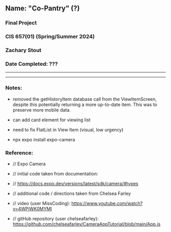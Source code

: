 ## Name: "Co-Pantry" (?)

### Final Project
### CIS 657(01) (Spring/Summer 2024)
### Zachary Stout
### Date Completed: ???


---------------------------------------------------
---------------------------------------------------

### Notes:
- removed the getHistoryItem database call from the ViewItemScreen, despite this potentially returning a more up-to-date item. This was to preserve more mobile data.

- can add card element for viewing list

- need to fix FlatList in View Item (visual, low urgency)

- npx expo install expo-camera

### Reference:
- // Expo Camera
- // initial code taken from documentation:
- // https://docs.expo.dev/versions/latest/sdk/camera/#types

- // additional code / directions taken from Chelsea Farley
- // video (user MissCoding): https://www.youtube.com/watch?v=4WPjWK0MYMI
- // gitHub repository (user chelseafarley): https://github.com/chelseafarley/CameraAppTutorial/blob/main/App.js
